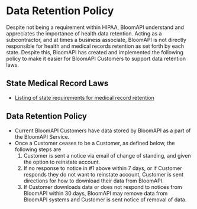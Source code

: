 # Data Retention Policy

Despite not being a requirement within HIPAA, BloomAPI understand and appreciates the importance of health data retention. Acting as a subcontractor, and at times a business associate, BloomAPI is not directly responsible for health and medical records retention as set forth by each state. Despite this, BloomAPI has created and implemented the following policy to make it easier for BloomAPI Customers to support data retention laws.

## State Medical Record Laws

* [Listing of state requirements for medical record retention](http://www.healthit.gov/sites/default/files/appa7-1.pdf)

## Data Retention Policy

* Current BloomAPI Customers have data stored by BloomAPI as a part of the BloomAPI Service.
* Once a Customer ceases to be a Customer, as defined below, the following steps are 
	1. Customer is sent a notice via email of change of standing, and given the option to reinstate account.
	2. If no response to notice in #1 above within 7 days, or if Customer responds they do not want to reinstate account, Customer is sent directions for how to download their data from BloomAPI.
	3. If Customer downloads data or does not respond to notices from BloomAPI within 30 days, BloomAPI may remove data from BloomAPI systems and Customer is sent notice of removal of data.
